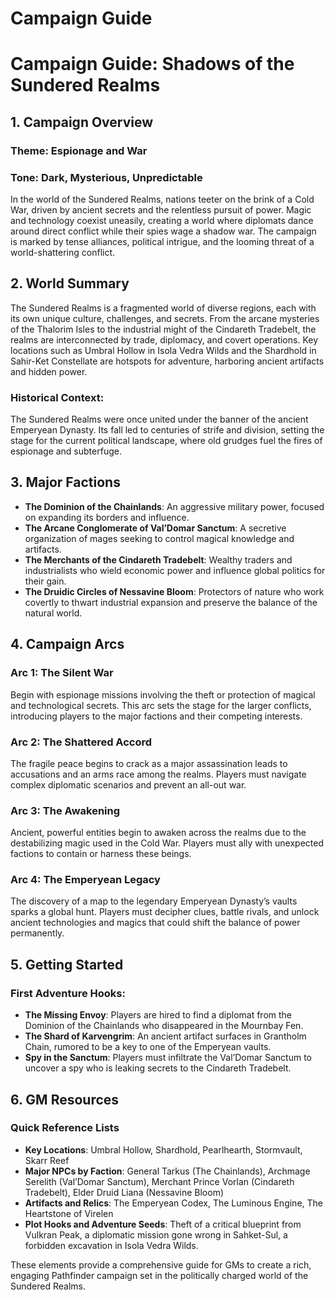 # Campaign Guide

# **Campaign Guide: Shadows of the Sundered Realms**

## **1. Campaign Overview**
### **Theme:** Espionage and War
### **Tone:** Dark, Mysterious, Unpredictable

In the world of the Sundered Realms, nations teeter on the brink of a Cold War, driven by ancient secrets and the relentless pursuit of power. Magic and technology coexist uneasily, creating a world where diplomats dance around direct conflict while their spies wage a shadow war. The campaign is marked by tense alliances, political intrigue, and the looming threat of a world-shattering conflict.

## **2. World Summary**
The Sundered Realms is a fragmented world of diverse regions, each with its own unique culture, challenges, and secrets. From the arcane mysteries of the Thalorim Isles to the industrial might of the Cindareth Tradebelt, the realms are interconnected by trade, diplomacy, and covert operations. Key locations such as Umbral Hollow in Isola Vedra Wilds and the Shardhold in Sahir-Ket Constellate are hotspots for adventure, harboring ancient artifacts and hidden power.

### **Historical Context:**
The Sundered Realms were once united under the banner of the ancient Emperyean Dynasty. Its fall led to centuries of strife and division, setting the stage for the current political landscape, where old grudges fuel the fires of espionage and subterfuge.

## **3. Major Factions**
- **The Dominion of the Chainlands**: An aggressive military power, focused on expanding its borders and influence.
- **The Arcane Conglomerate of Val’Domar Sanctum**: A secretive organization of mages seeking to control magical knowledge and artifacts.
- **The Merchants of the Cindareth Tradebelt**: Wealthy traders and industrialists who wield economic power and influence global politics for their gain.
- **The Druidic Circles of Nessavine Bloom**: Protectors of nature who work covertly to thwart industrial expansion and preserve the balance of the natural world.

## **4. Campaign Arcs**
### **Arc 1: The Silent War**
Begin with espionage missions involving the theft or protection of magical and technological secrets. This arc sets the stage for the larger conflicts, introducing players to the major factions and their competing interests.

### **Arc 2: The Shattered Accord**
The fragile peace begins to crack as a major assassination leads to accusations and an arms race among the realms. Players must navigate complex diplomatic scenarios and prevent an all-out war.

### **Arc 3: The Awakening**
Ancient, powerful entities begin to awaken across the realms due to the destabilizing magic used in the Cold War. Players must ally with unexpected factions to contain or harness these beings.

### **Arc 4: The Emperyean Legacy**
The discovery of a map to the legendary Emperyean Dynasty’s vaults sparks a global hunt. Players must decipher clues, battle rivals, and unlock ancient technologies and magics that could shift the balance of power permanently.

## **5. Getting Started**
### **First Adventure Hooks:**
- **The Missing Envoy**: Players are hired to find a diplomat from the Dominion of the Chainlands who disappeared in the Mournbay Fen.
- **The Shard of Karvengrim**: An ancient artifact surfaces in Grantholm Chain, rumored to be a key to one of the Emperyean vaults.
- **Spy in the Sanctum**: Players must infiltrate the Val’Domar Sanctum to uncover a spy who is leaking secrets to the Cindareth Tradebelt.

## **6. GM Resources**
### **Quick Reference Lists**
- **Key Locations**: Umbral Hollow, Shardhold, Pearlhearth, Stormvault, Skarr Reef
- **Major NPCs by Faction**: General Tarkus (The Chainlands), Archmage Serelith (Val’Domar Sanctum), Merchant Prince Vorlan (Cindareth Tradebelt), Elder Druid Liana (Nessavine Bloom)
- **Artifacts and Relics**: The Emperyean Codex, The Luminous Engine, The Heartstone of Virelen
- **Plot Hooks and Adventure Seeds**: Theft of a critical blueprint from Vulkran Peak, a diplomatic mission gone wrong in Sahket-Sul, a forbidden excavation in Isola Vedra Wilds.

These elements provide a comprehensive guide for GMs to create a rich, engaging Pathfinder campaign set in the politically charged world of the Sundered Realms.